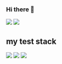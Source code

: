 ### Hi there 👋

<a href="https://todayilearn12.tistory.com/" target="_blank"><img src="https://img.shields.io/badge/BLOG-000000?style=?style=flat-square&logo=Tistory&logoColor=ffffff"/></a>
<img src="https://img.shields.io/badge/tofu20131101@gmail.com-EA4335?style=?style=flat-square&logo=Gmail&logoColor=ffffff"/>



<h2>my test stack</h2>
<img src="https://img.shields.io/badge/Spring-6DB33F?style=?style=for-the-badge&logo=Spring&logoColor=ffffff"/>
<img src="https://img.shields.io/badge/Java-6DB33F?style=?style=for-the-badge&logo=Java&logoColor=ffffff"/>
<img src="https://img.shields.io/badge/Java-007396?style=?style=for-the-badge&logo=Java&logoColor=ffffff"/>
